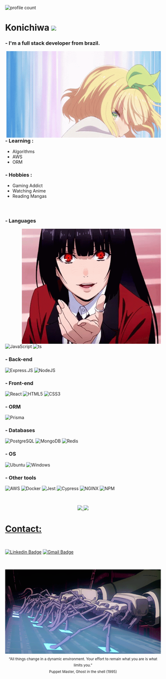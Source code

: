 ![profile count](https://komarev.com/ghpvc/?username=MatheusMachad00&color=blue)

# Konichiwa <img src="https://user-images.githubusercontent.com/42378118/110234147-e3259600-7f4e-11eb-95be-0c4047144dea.gif" width="30">

### - I'm a full stack developer from brazil.

<img hight="400" width="500" alt="GIF" align="right" src="https://raw.githubusercontent.com/MatheusMachad00/MatheusMachad00/main/assets/power-presenting.gif">

### - Learning :
- Algorithms
- AWS
- ORM

### - Hobbies : 
- Gaming Addict
- Watching Anime
- Reading Mangas

</br>


## 

### - Languages
<img hight="900" width="450" alt="GIF" align="right" src="https://raw.githubusercontent.com/MatheusMachad00/MatheusMachad00/main/assets/yumeko-jabami.gif">

![JavaScript](https://img.shields.io/badge/JavaScript-323330?style=for-the-badge&logo=javascript&logoColor=F7DF1E)
![ts](https://img.shields.io/badge/TypeScript-007ACC?style=for-the-badge&logo=typescript&logoColor=white)

### - Back-end
![Express.JS](https://img.shields.io/badge/Express.js-000000?style=for-the-badge&logo=express&logoColor=white)
![NodeJS](https://img.shields.io/badge/Node.js-339933?style=for-the-badge&logo=nodedotjs&logoColor=white)

### - Front-end
![React](https://img.shields.io/badge/React-20232A?style=for-the-badge&logo=react&logoColor=61DAFB)
![HTML5](https://img.shields.io/badge/HTML5-E34F26?style=for-the-badge&logo=html5&logoColor=white)
![CSS3](https://img.shields.io/badge/CSS3-1572B6?style=for-the-badge&logo=css3&logoColor=white)

### - ORM
![Prisma](https://img.shields.io/badge/Prisma-3982CE?style=for-the-badge&logo=Prisma&logoColor=white)

### - Databases
![PostgreSQL](https://img.shields.io/badge/PostgreSQL-316192?style=for-the-badge&logo=postgresql&logoColor=white)
![MongoDB](https://img.shields.io/badge/MongoDB-4EA94B?style=for-the-badge&logo=mongodb&logoColor=white)
![Redis](https://img.shields.io/badge/redis-%23DD0031.svg?&style=for-the-badge&logo=redis&logoColor=white)

### - OS
![Ubuntu](https://img.shields.io/badge/Ubuntu-E95420?style=for-the-badge&logo=ubuntu&logoColor=white)
![Windows](https://img.shields.io/badge/Windows-0078D6?style=for-the-badge&logo=windows&logoColor=white)

### - Other tools
![AWS](https://img.shields.io/badge/Amazon_AWS-FF9900?style=for-the-badge&logo=amazonaws&logoColor=white)
![Docker](https://img.shields.io/badge/Docker-2CA5E0?style=for-the-badge&logo=docker&logoColor=white)
![Jest](https://img.shields.io/badge/Jest-C21325?style=for-the-badge&logo=jest&logoColor=white)
![Cypress](https://img.shields.io/badge/Cypress-17202C?style=for-the-badge&logo=cypress&logoColor=white)
![NGINX](https://img.shields.io/badge/Nginx-009639?style=for-the-badge&logo=nginx&logoColor=white)
![NPM](https://img.shields.io/badge/npm-CB3837?style=for-the-badge&logo=npm&logoColor=white)

##
</br>

<div align="center">
  <a href="https://github.com/MatheusMachad00">
  <img height="165em" src="https://github-readme-stats.vercel.app/api?username=MatheusMachad00&show_icons=true&theme=tokyonight&include_all_commits=true&count_private=true"/>
  <img height="165em" src="https://github-readme-stats.vercel.app/api/top-langs/?username=MatheusMachad00&layout=compact&langs_count=7&theme=tokyonight"/>
</div>
    
##

# Contact:
</br>

[![Linkedin Badge](https://img.shields.io/badge/LinkedIn-0077B5?style=for-the-badge&logo=linkedin&logoColor=white)](https://www.linkedin.com/in/matheus-de-montalverne-machado/)
[![Gmail Badge](https://img.shields.io/badge/Gmail-D14836?style=for-the-badge&logo=gmail&logoColor=white)](mailto:matheusmachado3@gmail.com)

</br>
</br>


<div align="center">
    <img hight="550" width="650" src="https://raw.githubusercontent.com/MatheusMachad00/MatheusMachad00/main/assets/100585.gif"/><br>
  <sub>“All things change in a dynamic environment. Your effort to remain what you are is what limits you.”<br>Puppet Master, Ghost in the shell (1995)</sub>
</div>
